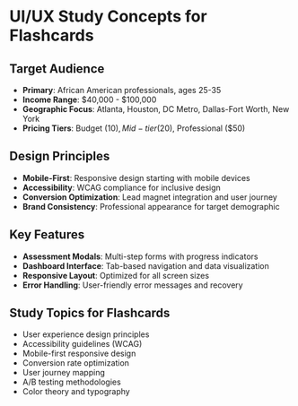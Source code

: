 # UI/UX Study Concepts for Flashcards

## Target Audience
- **Primary**: African American professionals, ages 25-35
- **Income Range**: $40,000 - $100,000
- **Geographic Focus**: Atlanta, Houston, DC Metro, Dallas-Fort Worth, New York
- **Pricing Tiers**: Budget ($10), Mid-tier ($20), Professional ($50)

## Design Principles
- **Mobile-First**: Responsive design starting with mobile devices
- **Accessibility**: WCAG compliance for inclusive design
- **Conversion Optimization**: Lead magnet integration and user journey
- **Brand Consistency**: Professional appearance for target demographic

## Key Features
- **Assessment Modals**: Multi-step forms with progress indicators
- **Dashboard Interface**: Tab-based navigation and data visualization
- **Responsive Layout**: Optimized for all screen sizes
- **Error Handling**: User-friendly error messages and recovery

## Study Topics for Flashcards
- User experience design principles
- Accessibility guidelines (WCAG)
- Mobile-first responsive design
- Conversion rate optimization
- User journey mapping
- A/B testing methodologies
- Color theory and typography
